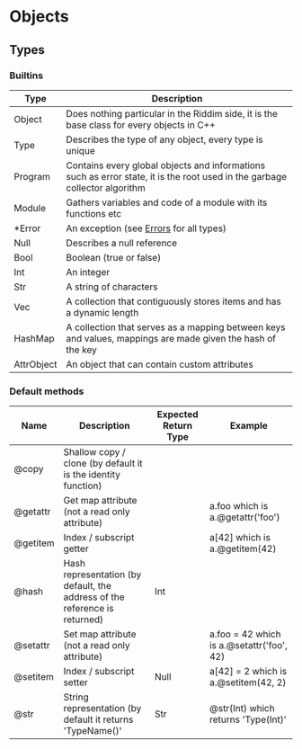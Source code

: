 # Objects
<!-- TODO : Abstract -->
<!-- TODO : C++ init -->

## Types
### Builtins
| Type | Description |
| ---- | ----------- |
| Object | Does nothing particular in the Riddim side, it is the base class for every objects in C++ |
| Type | Describes the type of any object, every type is unique |
| Program | Contains every global objects and informations such as error state, it is the root used in the garbage collector algorithm |
| Module | Gathers variables and code of a module with its functions etc |
| *Error | An exception (see [Errors](error.md) for all types) |
| Null | Describes a null reference |
| Bool | Boolean (true or false) |
| Int | An integer |
| Str | A string of characters |
| Vec | A collection that contiguously stores items and has a dynamic length |
| HashMap | A collection that serves as a mapping between keys and values, mappings are made given the hash of the key |
| AttrObject | An object that can contain custom attributes |

### Default methods
<!-- TODO : Abstract -->
<!-- TODO : Update if str changed etc... -->
| Name | Description | Expected Return Type | Example |
| ---- | ----------- | -------------------- | ------- |
| @copy | Shallow copy / clone (by default it is the identity function) | | |
| @getattr | Get map attribute (not a read only attribute) | | a.foo which is a.@getattr('foo') |
| @getitem | Index / subscript getter | | a[42] which is a.@getitem(42) |
| @hash | Hash representation (by default, the address of the reference is returned) | Int | |
| @setattr | Set map attribute (not a read only attribute) | | a.foo = 42 which is a.@setattr('foo', 42) |
| @setitem | Index / subscript setter | Null | a[42] = 2 which is a.@setitem(42, 2) |
| @str | String representation (by default it returns 'TypeName()' | Str | @str(Int) which returns 'Type(Int)' |
